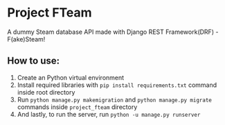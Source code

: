 # Project FTeam

A dummy Steam database API made with Django REST Framework(DRF) - F(ake)Steam!

## How to use:

1. Create an Python virtual environment
2. Install required libraries with `pip install requirements.txt` command inside root directory
3. Run `python manage.py makemigration` and `python manage.py migrate` commands inside `project_fteam` directory
4. And lastly, to run the server, run `python -u manage.py runserver`

